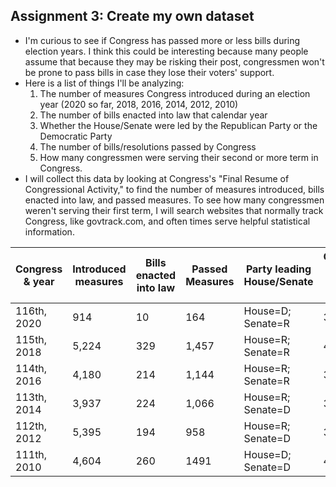 ## Assignment 3: Create my own dataset
- I'm curious to see if Congress has passed more or less bills during election years. I think this could be interesting because many people assume that because they may be risking their post, congressmen won't be prone to pass bills in case they lose their voters' support. 
- Here is a list of things I'll be analyzing: 
  1. The number of measures Congress introduced during an election year (2020 so far, 2018, 2016, 2014, 2012, 2010)
  2. The number of bills enacted into law that calendar year
  3. Whether the House/Senate were led by the Republican Party or the Democratic Party
  4. The number of bills/resolutions passed by Congress
  5. How many congressmen were serving their second or more term in Congress. 
- I will collect this data by looking at Congress's "Final Resume of Congressional Activity," to find the number of measures introduced, bills enacted into law, and passed measures. To see how many congressmen weren't serving their first term, I will search websites that normally track Congress, like govtrack.com, and often times serve helpful statistical information.

| Congress & year | Introduced measures | Bills enacted into law | Passed Measures | Party leading House/Senate | Congressmen serving a second term or more |
| ----- | ----- | ----- | ------ | --------- | -----------------|
| 116th, 2020| 914 | 10 | 164 | House=D; Senate=R | 370 |
| 115th, 2018 | 5,224 | 329 | 1,457 | House=R; Senate=R |407 |
| 114th, 2016 | 4,180 | 214 | 1,144 | House=R; Senate=R |397 |
| 113th, 2014 | 3,937 | 224 | 1,066 | House=R; Senate=D | 372 |
| 112th, 2012 | 5,395 | 194 | 958 | House=R; Senate=D | 360 |
| 111th, 2010 | 4,604 | 260 | 1491 | House=D; Senate=D | 402 |
